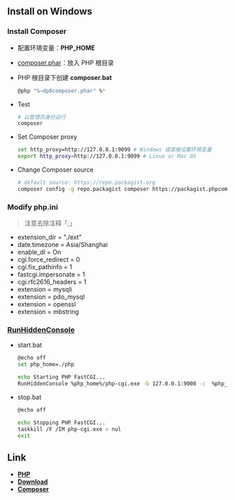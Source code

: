## Install on Windows

### Install Composer

- 配置环境变量：**PHP_HOME**
- [composer.phar](https://getcomposer.org/download/ "download")：放入 PHP 根目录
- PHP 根目录下创建 **composer.bat**

  ```sh
  @php "%~dp0composer.phar" %*
  ```

- Test

  ```sh
  # 以管理员身份运行
  composer
  ```

- Set Composer proxy

  ```sh
  set http_proxy=http://127.0.0.1:9099 # Windows 或直接设置环境变量
  export http_proxy=http://127.0.0.1:9099 # Linux or Mac OS
  ```

- Change Composer source

  ```sh
  # default source: https://repo.packagist.org
  composer config -g repo.packagist composer https://packagist.phpcomposer.com
  ```

### Modify php.ini

> 注意去除注释「;」

- extension_dir = "./ext"
- date.timezone = Asia/Shanghai
- enable_dl = On
- cgi.force_redirect = 0
- cgi.fix_pathinfo = 1
- fastcgi.impersonate = 1
- cgi.rfc2616_headers = 1
- extension = mysqli
- extension = pdo_mysql
- extension = openssl
- extension = mbstring

### [RunHiddenConsole](http://redmine.lighttpd.net/attachments/660/RunHiddenConsole.zip "download")

- start.bat

  ```sh
  @echo off
  set php_home=./php

  echo Starting PHP FastCGI...
  RunHiddenConsole %php_home%/php-cgi.exe -b 127.0.0.1:9000 -c  %php_home%/php.ini
  ```

- stop.bat

  ```sh
  @echo off

  echo Stopping PHP FastCGI...
  taskkill /F /IM php-cgi.exe > nul
  exit
  ```

## Link

- [**PHP**](http://www.php.net/)
- [**Download**](http://php.net/downloads.php)
- [**Composer**](https://getcomposer.org/)
